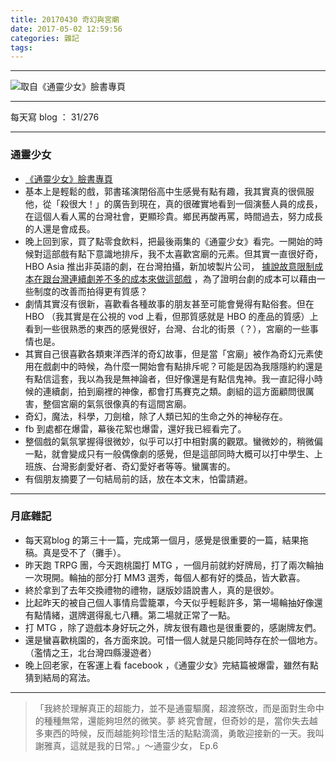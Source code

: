 ```yaml
---
title: 20170430 奇幻與宮廟
date: 2017-05-02 12:59:56
categories: 雜記
tags:
---
```


---

![取自《通靈少女》臉書專頁](https://c1.staticflickr.com/5/4177/33588623723_5b6d4c4f57.jpg)

---

每天寫 blog ： 31/276

---

### 通靈少女

- [《通靈少女》臉書專頁](https://www.facebook.com/TheTeenagePsychicHBO/)
- 基本上是輕鬆的戲，郭書瑤演閉俗高中生感覺有點有趣，我其實真的很佩服他，從「殺很大！」的廣告到現在，真的很確實地看到一個演藝人員的成長，在這個人看人罵的台灣社會，更顯珍貴。鄉民再酸再罵，時間過去，努力成長的人還是會成長。
- 晚上回到家，買了點零食飲料，把最後兩集的《通靈少女》看完。一開始的時候對這部戲有點下意識地排斥，我不太喜歡宮廟的元素。但其實一直很好奇， HBO Asia 推出非英語的劇，在台灣拍攝，新加坡製片公司， [據說故意限制成本在跟台灣連續劇差不多的成本來做這部戲](http://punchline.asia/archives/42072) ，為了證明台劇的成本可以藉由一些制度的改善而拍得更有質感？
- 劇情其實沒有很新，喜歡看各種故事的朋友甚至可能會覺得有點俗套。但在 HBO （我其實是在公視的 vod 上看，但那質感就是 HBO 的產品的質感）上看到一些很熟悉的東西的感覺很好，台灣、台北的街景（？），宮廟的一些事情也是。
- 其實自己很喜歡各類東洋西洋的奇幻故事，但是當「宮廟」被作為奇幻元素使用在戲劇中的時候，為什麼一開始會有點排斥呢？可能是因為我隱隱約約還是有點信這套，我以為我是無神論者，但好像還是有點信鬼神。我一直記得小時候的連續劇，拍到廟裡的神像，都會打馬賽克之類。劇組的這方面顧問很厲害，整個宮廟的氣氛很像真的有這間宮廟。
- 奇幻，魔法，科學，刀劍槍，除了人類已知的生命之外的神秘存在。
- fb 到處都在爆雷，幕後花絮也爆雷，還好我已經看完了。
- 整個戲的氣氛掌握得很微妙，似乎可以打中相對廣的觀眾。蠻微妙的，稍微偏一點，就會變成只有一般偶像劇的感覺，但是這部同時大概可以打中學生、上班族、台灣影劇愛好者、奇幻愛好者等等。蠻厲害的。
- 有個朋友摘要了一句結局前的話，放在本文末，怕雷請避。

---

### 月底雜記

- 每天寫blog 的第三十一篇，完成第一個月，感覺是很重要的一篇，結果拖稿。真是受不了（攤手）。
- 昨天跑 TRPG 團，今天跑桃園打 MTG ，一個月前就約好牌局，打了兩次輪抽一次現開。輪抽的部分打 MM3 選秀，每個人都有好的獎品，皆大歡喜。
- 終於拿到了去年交換禮物的禮物，謎版妙語說書人，真的是很妙。
- 比起昨天的被自己個人事情烏雲籠罩，今天似乎輕鬆許多，第一場輪抽好像還有點情緒，選牌選得亂七八糟。第二場就正常了一點。
- 打 MTG ，除了遊戲本身好玩之外，牌友很有趣也是很重要的，感謝牌友們。
- 還是蠻喜歡桃園的，各方面來說。可惜一個人就是只能同時存在於一個地方。（濫情之王，北台灣四縣漫遊者）
- 晚上回老家，在客運上看 facebook ，《通靈少女》完結篇被爆雷，雖然有點猜到結局的寫法。

---

> 「我終於理解真正的超能力，並不是通靈驅魔，超渡祭改，而是面對生命中的種種無常，還能夠坦然的微笑。夢 終究會醒，但奇妙的是，當你失去越多東西的時候，反而越能夠珍惜生活的點點滴滴，勇敢迎接新的一天。我叫謝雅真，這就是我的日常。」～通靈少女， Ep.6

